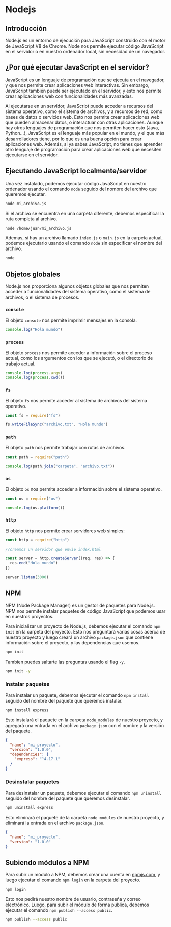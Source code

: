 # Nodejs

## Introducción

Node.js es un entorno de ejecución para JavaScript construido con el motor de JavaScript V8 de Chrome. Node nos permite ejecutar código JavaScript en el servidor o en nuestro ordenador local, sin necesidad de un navegador.

## ¿Por qué ejecutar JavaScript en el servidor?

JavaScript es un lenguaje de programación que se ejecuta en el navegador, y que nos permite crear aplicaciones web interactivas. Sin embargo, JavaScript también puede ser ejecutado en el servidor, y esto nos permite crear aplicaciones web con funcionalidades más avanzadas.

Al ejecutarse en un servidor, JavaScript puede acceder a recursos del sistema operativo, como el sistema de archivos, y a recursos de red, como bases de datos o servicios web. Esto nos permite crear aplicaciones web que pueden almacenar datos, o interactuar con otras aplicaciones. 
Aunque hay otros lenguajes de programación que nos permiten hacer esto (Java, Python...), JavaScript es el lenguaje más popular en el mundo, y el que más desarrolladores tiene, por lo que es una buena opción para crear aplicaciones web. Además, si ya sabes JavaScript, no tienes que aprender otro lenguaje de programación para crear aplicaciones web que necesiten ejecutarse en el servidor.

## Ejecutando JavaScript localmente/servidor

Una vez instalado, podemos ejecutar código JavaScript en nuestro ordenador usando el comando `node` seguido del nombre del archivo que queremos ejecutar.

```bash
node mi_archivo.js
```

Si el archivo se encuentra en una carpeta diferente, debemos especificar la ruta completa al archivo.

```bash
node /home/juan/mi_archivo.js
```

Ademas, si hay un archivo llamado `index.js` o `main.js` en la carpeta actual, podemos ejecutarlo usando el comando `node` sin especificar el nombre del archivo.

```bash
node
```

## Objetos globales

Node.js nos proporciona algunos objetos globales que nos permiten acceder a funcionalidades del sistema operativo, como el sistema de archivos, o el sistema de procesos.

### `console`

El objeto `console` nos permite imprimir mensajes en la consola.

```javascript
console.log("Hola mundo")
```

### `process`

El objeto `process` nos permite acceder a información sobre el proceso actual, como los argumentos con los que se ejecutó, o el directorio de trabajo actual.

```javascript
console.log(process.argv)
console.log(process.cwd())
```

### `fs`

El objeto `fs` nos permite acceder al sistema de archivos del sistema operativo.

```javascript
const fs = require("fs")

fs.writeFileSync("archivo.txt", "Hola mundo")
```

### `path`

El objeto `path` nos permite trabajar con rutas de archivos.

```javascript
const path = require("path")

console.log(path.join("carpeta", "archivo.txt"))
```

### `os`

El objeto `os` nos permite acceder a información sobre el sistema operativo.

```javascript
const os = require("os")

console.log(os.platform())
```

### `http`

El objeto `http` nos permite crear servidores web simples:

```javascript
const http = require("http")

//creamos un servidor que envie index.html

const server = http.createServer((req, res) => {
  res.end("Hola mundo")
})

server.listen(3000)
```

## NPM

NPM (Node Package Manager) es un gestor de paquetes para Node.js. NPM nos permite instalar paquetes de código JavaScript que podemos usar en nuestros proyectos.

Para inicializar un proyecto de Node.js, debemos ejecutar el comando `npm init` en la carpeta del proyecto. Esto nos preguntará varias cosas acerca de nuestro proyecto y luego creará un archivo `package.json` que contiene información sobre el proyecto, y las dependencias que usemos.

```bash
npm init
```

Tambien puedes saltarte las preguntas usando el flag `-y`.

```bash
npm init -y
```

### Instalar paquetes

Para instalar un paquete, debemos ejecutar el comando `npm install` seguido del nombre del paquete que queremos instalar.

```bash
npm install express
```

Esto instalará el paquete en la carpeta `node_modules` de nuestro proyecto, y agregará una entrada en el archivo `package.json` con el nombre y la versión del paquete.

```json
{
  "name": "mi_proyecto",
  "version": "1.0.0",
  "dependencies": {
    "express": "^4.17.1"
  }
}
```

### Desinstalar paquetes

Para desinstalar un paquete, debemos ejecutar el comando `npm uninstall` seguido del nombre del paquete que queremos desinstalar.

```bash
npm uninstall express
```

Esto eliminará el paquete de la carpeta `node_modules` de nuestro proyecto, y eliminará la entrada en el archivo `package.json`.

```json
{
  "name": "mi_proyecto",
  "version": "1.0.0"
}
```

## Subiendo módulos a NPM

Para subir un módulo a NPM, debemos crear una cuenta en [npmjs.com](https://www.npmjs.com/), y luego ejecutar el comando `npm login` en la carpeta del proyecto.

```bash
npm login
```

Esto nos pedirá nuestro nombre de usuario, contraseña y correo electrónico. Luego, para subir el módulo de forma pública, debemos ejecutar el comando `npm publish --access public`.

```bash
npm publish --access public
```

